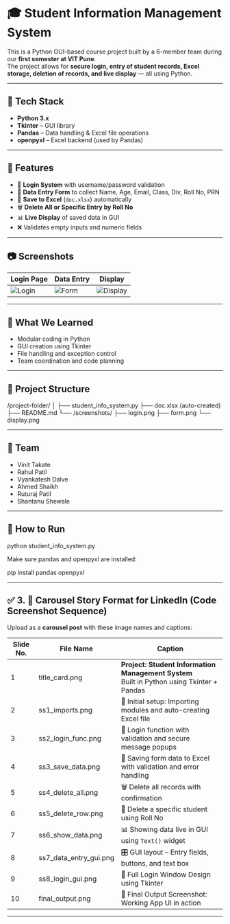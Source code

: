 
# 🎓 Student Information Management System

This is a Python GUI-based course project built by a 6-member team during our **first semester at VIT Pune**.  
The project allows for **secure login, entry of student records, Excel storage, deletion of records, and live display** — all using Python.

---

## 🔧 Tech Stack
- **Python 3.x**
- **Tkinter** – GUI library
- **Pandas** – Data handling & Excel file operations
- **openpyxl** – Excel backend (used by Pandas)

---

## 🎯 Features
- 🔐 **Login System** with username/password validation
- 🧾 **Data Entry Form** to collect Name, Age, Email, Class, Div, Roll No, PRN
- 💾 **Save to Excel** (`doc.xlsx`) automatically
- 🗑️ **Delete All or Specific Entry by Roll No**
- 📊 **Live Display** of saved data in GUI
- ❌ Validates empty inputs and numeric fields

---

## 📷 Screenshots

| Login Page | Data Entry | Display |
|------------|------------|---------|
| ![Login](screenshots/login.png) | ![Form](screenshots/form.png) | ![Display](screenshots/display.png) |

---

## 🧠 What We Learned
- Modular coding in Python
- GUI creation using Tkinter
- File handling and exception control
- Team coordination and code planning

---

## 📁 Project Structure
/project-folder/
│
├── student_info_system.py
├── doc.xlsx (auto-created)
├── README.md
└── /screenshots/
├── login.png
├── form.png
└── display.png


---

## 👥 Team
- Vinit Takate 
- Rahul Patil
- Vyankatesh Dalve
- Ahmed Shaikh
- Ruturaj Patil
- Shantanu Shewale

---

## 📌 How to Run

python student_info_system.py

Make sure pandas and openpyxl are installed:

pip install pandas openpyxl


---

## ✅ 3. 📸 Carousel Story Format for LinkedIn (Code Screenshot Sequence)

Upload as a **carousel post** with these image names and captions:

| Slide No. | File Name         | Caption                                                                   
|-----------|-------------------|------------------------------------------------------------------------  
| 1         | title_card.png     | **Project: Student Information Management System**<br>Built in Python using Tkinter + Pandas |
| 2         | ss1_imports.png    | 🧠 Initial setup: Importing modules and auto-creating Excel file        |
| 3         | ss2_login_func.png | 🔐 Login function with validation and secure message popups             |
| 4         | ss3_save_data.png  | 💾 Saving form data to Excel with validation and error handling         |
| 5         | ss4_delete_all.png | 🗑️ Delete all records with confirmation                                 |
| 6         | ss5_delete_row.png | 🧹 Delete a specific student using Roll No                              |
| 7         | ss6_show_data.png  | 📊 Showing data live in GUI using `Text()` widget                       |
| 8         | ss7_data_entry_gui.png | 🎛️ GUI layout – Entry fields, buttons, and text box                 |
| 9         | ss8_login_gui.png  | 🪪 Full Login Window Design using Tkinter                               |
| 10        | final_output.png   | 🎉 Final Output Screenshot: Working App UI in action                    |

---



